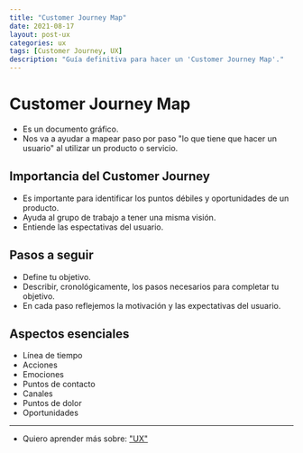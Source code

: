 ```yaml
---
title: "Customer Journey Map"
date: 2021-08-17
layout: post-ux
categories: ux
tags: [Customer Journey, UX]
description: "Guía definitiva para hacer un 'Customer Journey Map'."
---
```


# Customer Journey Map

- Es un documento gráfico.
- Nos va a ayudar a mapear paso por paso "lo que tiene que hacer un usuario" al utilizar un producto o servicio.

## Importancia del Customer Journey
- Es importante para identificar los puntos débiles y oportunidades de un producto.
- Ayuda al grupo de trabajo a tener una misma visión.
- Entiende las espectativas del usuario.

## Pasos a seguir
- Define tu objetivo.
- Describir, cronológicamente, los pasos necesarios para completar tu objetivo.
- En cada paso reflejemos la motivación y las expectativas del usuario.

## Aspectos esenciales
- Línea de tiempo
- Acciones
- Emociones
- Puntos de contacto
- Canales
- Puntos de dolor
- Oportunidades

***

- Quiero aprender más sobre: ["UX"](../00/ux)
